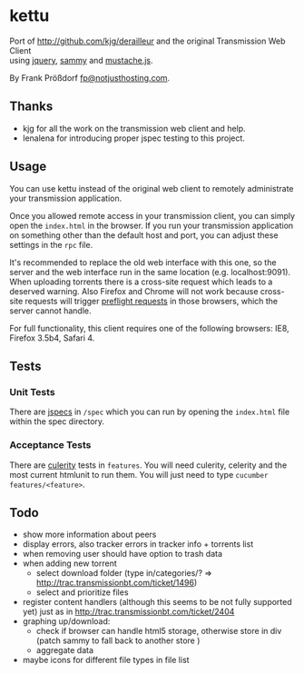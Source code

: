 # kettu
Port of http://github.com/kjg/derailleur and the original Transmission Web Client  
using [jquery](http://jquery.com), [sammy](http://github.com/quirkey/sammy) and [mustache.js](http://github.com/janl/mustache.js).

By Frank Prößdorf <fp@notjusthosting.com>.


## Thanks 
* kjg for all the work on the transmission web client and help.
* lenalena for introducing proper jspec testing to this project.


## Usage
You can use kettu instead of the original web client to remotely administrate your transmission application.

Once you allowed remote access in your transmission client, you can simply open the `index.html` in the browser. If you run your transmission application on something other than the default host and port, you can adjust these settings in the `rpc` file.

It's recommended to replace the old web interface with this one, so the server and the web interface run in the same location (e.g. localhost:9091). When uploading torrents there is a cross-site request which leads to a deserved warning. Also Firefox and Chrome will not work because cross-site requests will trigger [preflight requests](http://www.w3.org/TR/access-control/#preflight-request) in those browsers, which the server cannot handle.

For full functionality, this client requires one of the following browsers: IE8, Firefox 3.5b4, Safari 4. 

## Tests

### Unit Tests
There are [jspecs](http://github.com/visionmedia/jspec) in `/spec` which you can run by opening the `index.html` file within the spec directory.

### Acceptance Tests
There are [culerity](http://github.com/langalex/culerity) tests in `features`. You will need culerity, celerity and the most current htmlunit to run them. You will just need to type `cucumber features/<feature>`.


## Todo
* show more information about peers
* display errors, also tracker errors in tracker info + torrents list
* when removing user should have option to trash data
* when adding new torrent
  * select download folder (type in/categories/? => http://trac.transmissionbt.com/ticket/1496)
  * select and prioritize files
* register content handlers (although this seems to be not fully supported yet) just as in http://trac.transmissionbt.com/ticket/2404
* graphing up/download:
  * check if browser can handle html5 storage, otherwise store in div (patch sammy to fall back to another store )
  * aggregate data
* maybe icons for different file types in file list